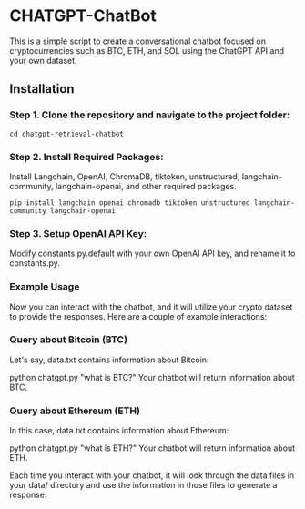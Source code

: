 # CHATGPT-ChatBot
This is a simple script to create a conversational chatbot focused on cryptocurrencies such as BTC, ETH, and SOL using the ChatGPT API and your own dataset.

## Installation
 ### Step 1. Clone the repository and navigate to the project folder:
 ```
cd chatgpt-retrieval-chatbot
```
### Step 2. Install Required Packages:
Install Langchain, OpenAI, ChromaDB, tiktoken, unstructured, langchain-community, langchain-openai, and other required packages.
```
pip install langchain openai chromadb tiktoken unstructured langchain-community langchain-openai
```

### Step 3. Setup OpenAI API Key:
Modify constants.py.default with your own OpenAI API key, and rename it to constants.py.

### Example Usage 
Now you can interact with the chatbot, and it will utilize your crypto dataset to provide the responses. Here are a couple of example interactions:

### Query about Bitcoin (BTC)

Let's say, data.txt contains information about Bitcoin:

python chatgpt.py "what is BTC?"
Your chatbot will return information about BTC.

### Query about Ethereum (ETH)

In this case, data.txt contains information about Ethereum:

python chatgpt.py "what is ETH?"
Your chatbot will return information about ETH.

Each time you interact with your chatbot, it will look through the data files in your data/ directory and use the information in those files to generate a response.
